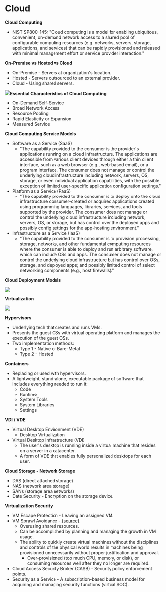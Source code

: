 # Cloud

**Cloud Computing**

* NIST SP800-145: "Cloud computing is a model for enabling ubiquitous, convenient, on-demand network access to a shared pool of configurable computing resources \(e.g. networks, servers, storage, applications, and services\) that can be rapidly provisioned and released with minimal management effort or service provider interaction."

**On-Premise vs Hosted vs Cloud**

* On-Premise - Servers at organization's location.
* Hosted - Servers outsourced to an external provider.
* Cloud - Using shared servers.

![](https://www.evernote.com/shard/s342/res/75344a9e-3513-e3f0-1600-ae0897eadeb0)**Essential Characteristics of Cloud Computing**

* On-Demand Self-Service
* Broad Network Access
* Resource Pooling
* Rapid Elasticity or Expansion
* Measured Service

**Cloud Computing Service Models**

* Software as a Service \(SaaS\)
  * "The capability provided to the consumer is the provider's applications running on a cloud infrastructure. The applications are accessible from various client devices through either a thin client interface, such as a web browser \(e.g., web-based email\), or a program interface. The consumer does not manage or control the underlying cloud infrastructure including network, servers, OS, storage, or even individual application capabilities, with the possible exception of limited user-specific application configuration settings."
* Platform as a Service \(PaaS\)
  * "The capability provided to the consumer is to deploy onto the cloud infrastructure consumer-created or acquired applications created using programming languages, libraries, services, and tools supported by the provider. The consumer does not manage or control the underlying cloud infrastructure including network, servers, OS, or storage, but has control over the deployed apps and possibly config settings for the app-hosting environment."
* Infrastructure as a Service \(IaaS\)
  * "The capability provided to the consumer is to provision processing, storage, networks, and other fundamental computing resources where the consumer is able to deploy and run arbitrary software, which can include OSs and apps. The consumer does not manage or control the underlying cloud infrastructure but has control over OSs, storage, and deployed apps; and possibly limited control of select networking components \(e.g., host firewalls\)."

**Cloud Deployment Models**

![](https://www.evernote.com/shard/s342/res/8ca80184-12c9-7d71-cec5-196ae9f6af05)

**Virtualization**

![](https://www.evernote.com/shard/s342/res/d80a4d7d-f7b3-120b-400e-a2e669fd8b52)

**Hypervisors**

* Underlying tech that creates and runs VMs.
* Presents the guest OSs with virtual operating platform and manages the execution of the guest OSs.
* Two implementation methods:
  * Type 1 - Native or Bare-Metal
  * Type 2 - Hosted

**Containers**

* Replacing or used with hypervisors.
* A lightweight, stand-alone, executable package of software that includes everything needed to run it:
  * Code
  * Runtime
  * System Tools
  * System Libraries
  * Settings

**VDI / VDE**

* Virtual Desktop Environment \(VDE\)
  * Desktop Virtualization
* Virtual Desktop Infrastructure \(VDI\)
  * The user's desktop is running inside a virtual machine that resides on a server in a datacenter.
  * A form of VDE that enables fully personalized desktops for each user.

**Cloud Storage - Network Storage**

* DAS \(direct attached storage\)
* NAS \(network area storage\)
* SANs \(storage area networks\)
* Date Security - Encryption on the storage device.

**Virtualization Security**

* VM Escape Protection - Leaving an assigned VM.
* VM Sprawl Avoidance - [{source}](https://www.vmware.com/techpapers/2012/controlling-virtual-machine-sprawl-10339.html)
  * Overusing shared resources.
  * Can be accomplished by planning and managing the growth in VM usage. 
  * The ability to quickly create virtual machines without the disciplines and controls of the physical world results in machines being provisioned unnecessarily without proper justification and approval.
    * Over-provisioned \(too much CPU, memory, or disk\), or consuming resources well after they no longer are required. 
* Cloud Access Security Broker \(CASB\) - Security policy enforcement points.
* Security as a Service - A subscription-based business model for acquiring and managing security functions \(virtual SOC\).

